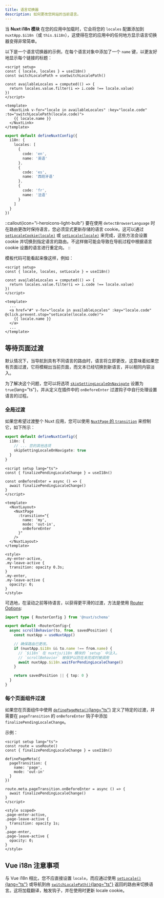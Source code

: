```yaml
---
title: 语言切换器
description: 如何更改您网站的当前语言。
---
```


当 **Nuxt i18n 模块** 在您的应用中加载时，它会将您的 `locales` 配置添加到 `nuxtApp.$i18n`（或 `this.$i18n`），这使得在您的应用中的任何地方显示语言切换器变得非常简单。

以下是一个语言切换器的示例，在每个语言对象中添加了一个 `name` 键，以更友好地显示每个链接的标题：

```vue
<script setup>
const { locale, locales } = useI18n()
const switchLocalePath = useSwitchLocalePath()

const availableLocales = computed(() => {
  return locales.value.filter(i => i.code !== locale.value)
})
</script>

<template>
  <NuxtLink v-for="locale in availableLocales" :key="locale.code" :to="switchLocalePath(locale.code)">
    {{ locale.name }}
  </NuxtLink>
</template>
```

```ts [nuxt.config.ts]
export default defineNuxtConfig({
  i18n: {
    locales: [
      {
        code: 'en',
        name: '英语'
      },
      {
        code: 'es',
        name: '西班牙语'
      },
      {
        code: 'fr',
        name: '法语'
      }
    ]
  }
})
```

::callout{icon="i-heroicons-light-bulb"}
要在使用 `detectBrowserLanguage` 时在路由更改时保持语言，您必须显式更新存储的语言 cookie。这可以通过 [`setLocaleCookie(locale)`](/docs/api/vue-i18n#setlocalecookie) 或 [`setLocale(locale)`](/docs/api/vue-i18n#setlocale) 来完成，这些方法会设置 cookie 并切换到指定语言的路由。不这样做可能会导致在导航过程中根据语言 cookie 设置的语言进行重定向。
::

模板代码可能看起来像这样，例如：

```vue
<script setup>
const { locale, locales, setLocale } = useI18n()

const availableLocales = computed(() => {
  return locales.value.filter(i => i.code !== locale.value)
})
</script>

<template>
  ...
  <a href="#" v-for="locale in availableLocales" :key="locale.code" @click.prevent.stop="setLocale(locale.code)">
    {{ locale.name }}
  </a>
  ...
</template>
```

## 等待页面过渡

默认情况下，当导航到具有不同语言的路由时，语言将立即更改，这意味着如果您有页面过渡，它将模糊出当前页面，而文本已经切换到新语言，并以相同内容淡入。

为了解决这个问题，您可以将选项 [`skipSettingLocaleOnNavigate`](/docs/api/options#skipsettinglocaleonnavigate) 设置为 `true`{lang="ts"}，并从定义在插件中的 `onBeforeEnter` 过渡钩子中自行处理设置语言的过程。

### 全局过渡

如果您希望过渡整个 Nuxt 应用，您可以使用 [`NuxtPage` 的 `transition`](https://nuxt.com/docs/getting-started/transitions#transition-with-nuxtpage) 来控制它，如下所示：

```ts {}[nuxt.config.ts]
export default defineNuxtConfig({
  i18n: {
    // ... 您的其他选项
    skipSettingLocaleOnNavigate: true
  }
}
```

```vue [pages/app.vue]
<script setup lang="ts">
const { finalizePendingLocaleChange } = useI18n()

const onBeforeEnter = async () => {
  await finalizePendingLocaleChange()
}
</script>

<template>
  <NuxtLayout>
    <NuxtPage
      :transition="{
        name: 'my',
        mode: 'out-in',
        onBeforeEnter
      }"
    />
  </NuxtLayout>
</template>

<style>
.my-enter-active,
.my-leave-active {
  transition: opacity 0.3s;
}
.my-enter,
.my-leave-active {
  opacity: 0;
}
</style>
```

可选地，在滚动之前等待语言，以获得更平滑的过渡，方法是使用 [Router Options](https://nuxt.com/docs/guide/directory-structure/pages#router-options):

```ts [app/router.options.ts]
import type { RouterConfig } from '@nuxt/schema'

export default <RouterConfig>{
  async scrollBehavior(to, from, savedPosition) {
    const nuxtApp = useNuxtApp()

    // 确保路由已更改。
    if (nuxtApp.$i18n && to.name !== from.name) {
      // `$i18n` 在 nuxtjs/i18n 模块的 `setup` 中注入。
      // `scrollBehavior` 被保护以防在未完成时被调用
      await nuxtApp.$i18n.waitForPendingLocaleChange()
    }

    return savedPosition || { top: 0 }
  }
}
```

### 每个页面组件过渡

如果您在页面组件中使用 [`definePageMeta()`{lang="ts"}](https://nuxt.com/docs/guide/directory-structure/pages#page-metadata) 定义了特定的过渡，并需要在 `pageTransition` 的 `onBeforeEnter` 钩子中添加 `finalizePendingLocaleChange`。

示例：

```vue [pages/about.vue]
<script setup lang="ts">
const route = useRoute()
const { finalizePendingLocaleChange } = useI18n()

definePageMeta({
  pageTransition: {
    name: 'page',
    mode: 'out-in'
  }
})

route.meta.pageTransition.onBeforeEnter = async () => {
  await finalizePendingLocaleChange()
}
</script>

<style scoped>
.page-enter-active,
.page-leave-active {
  transition: opacity 1s;
}
.page-enter,
.page-leave-active {
  opacity: 0;
}
</style>
```

## Vue i18n 注意事项

与 Vue i18n 相比，您不应直接设置 `locale`，而应通过使用 [`setLocale()`{lang="ts"}](/docs/api/vue-i18n#setlocale) 或导航到由 [`switchLocalePath()`{lang="ts"}](/docs/composables/use-switch-locale-path) 返回的路由来切换语言。这将加载翻译，触发钩子，并在使用时更新 locale cookie。
